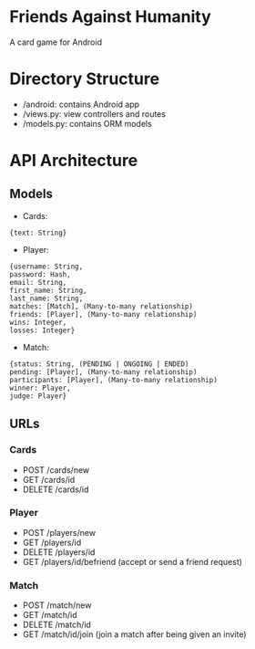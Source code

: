 # Friends Against Humanity
A card game for Android

# Directory Structure
- /android: contains Android app
- /views.py: view controllers and routes
- /models.py: contains ORM models

# API Architecture
## Models
- Cards:
<pre><code>{text: String}</code></pre>

- Player:
<pre><code>{username: String,
password: Hash,
email: String,
first_name: String,
last_name: String,
matches: [Match], (Many-to-many relationship)
friends: [Player], (Many-to-many relationship)
wins: Integer,
losses: Integer}</code></pre>

- Match:
<pre><code>{status: String, (PENDING | ONGOING | ENDED)
pending: [Player], (Many-to-many relationship)
participants: [Player], (Many-to-many relationship)
winner: Player,
judge: Player}</code></pre>

## URLs
### Cards
- POST /cards/new
- GET /cards/id
- DELETE /cards/id

### Player
- POST /players/new
- GET /players/id
- DELETE /players/id
- GET /players/id/befriend (accept or send a friend request)

### Match
- POST /match/new
- GET /match/id
- DELETE /match/id
- GET /match/id/join (join a match after being given an invite)
